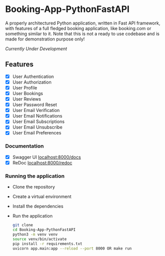# Booking-App-PythonFastAPI

A properly architectured Python application, written in Fast API framework, with features of a full fledged booking application, like booking.com or something similar to it. Note that this is not a ready to use codebase and is made for demonstration purpose only!

*Currently Under Development*

## Features

- [x] User Authentication
- [x] User Authorization
- [x] User Profile
- [x] User Bookings
- [x] User Reviews
- [x] User Password Reset
- [x] User Email Verification
- [x] User Email Notifications
- [x] User Email Subscriptions
- [x] User Email Unsubscribe
- [x] User Email Preferences

### Documentation

- [x] Swagger UI <localhost:8000/docs>
- [x] ReDoc <localhost:8000/redoc>

### Running the application

* Clone the repository
* Create a virtual environment
* Install the dependencies
* Run the application
    
    ```bash
    git clone
    cd Booking-App-PythonFastAPI
    python3 -m venv venv
    source venv/bin/activate
    pip install -r requirements.txt
    uvicorn app.main:app --reload --port 8000 OR make run
    ```
